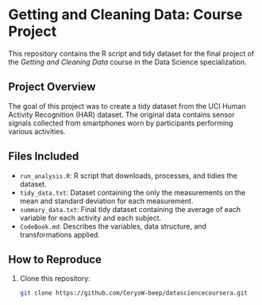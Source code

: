 # Getting and Cleaning Data: Course Project

This repository contains the R script and tidy dataset for the final project of the *Getting and Cleaning Data* course in the Data Science specialization.

## Project Overview

The goal of this project was to create a tidy dataset from the UCI Human Activity Recognition (HAR) dataset. The original data contains sensor signals collected from smartphones worn by participants performing various activities.

## Files Included

- `run_analysis.R`: R script that downloads, processes, and tidies the dataset.
- `tidy_data.txt`: Dataset containing the only the measurements on the mean and standard deviation for each measurement.
- `summary_data.txt`: Final tidy dataset containing the average of each variable for each activity and each subject.
- `CodeBook.md`: Describes the variables, data structure, and transformations applied.

## How to Reproduce

1. Clone this repository:
   ```bash
   git clone https://github.com/CerysW-beep/datasciencecoursera.git
